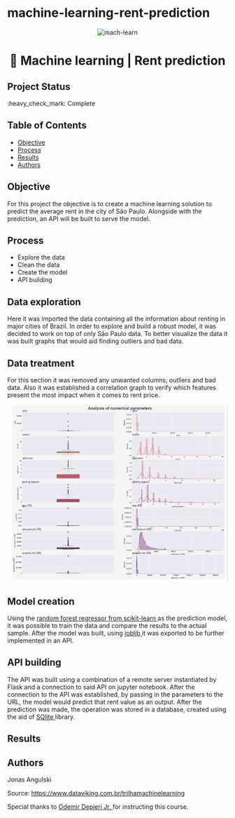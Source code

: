 # machine-learning-rent-prediction

<p align="center"><img src="https://cdn-icons-png.flaticon.com/512/2464/2464176.png" alt="mach-learn" width="25%" border="0"><br /></p>


<h1 align="center"> 🧮 Machine learning | Rent prediction </h1>

## Project Status
<p>:heavy_check_mark: Complete<p>

## Table of Contents 
- [Objective](#objective)
- [Process](#Process)
- [Results](#Results)
- [Authors](#Authors)

## Objective
For this project the objective is to create a machine learning solution to predict the average rent in the city of São Paulo. Alongside with the prediction, an API will be built to serve the model.

## Process
 - Explore the data
 - Clean the data
 - Create the model
 - API building

## Data exploration
Here it was imported the data containing all the information about renting in major cities of Brazil. In order to explore and build a robust model, it was decided to work on top of only São Paulo data. To better visualize the data it was built graphs that would aid finding outliers and bad data.

## Data treatment
For this section it was removed any unwanted columns, outliers and bad data. Also it was established a correlation graph to verify which features present the most impact when it comes to rent price.
<p align="center"><img src="images/graphs.PNG" alt="graphs" border="0"><br /></p>

## Model creation
Using the <a href="https://scikit-learn.org/stable/modules/generated/sklearn.ensemble.RandomForestRegressor.html" target="blank"> random forest regressor from scikit-learn </a> as the prediction model, it was possible to train the data and compare the results to the actual sample. After the model was built, using <a href="https://joblib.readthedocs.io/en/latest/" target="blank"> joblib </a> it was exported to be further implemented in an API.

## API building
The API was built using a combination of a remote server instantiated by Flask and a connection to said API on jupyter notebook. After the connection to the API was established, by passing in the parameters to the URL, the model would predict that rent value as an output. After the prediction was made, the operation was stored in a database, created using the aid of <a href="https://www.sqlite.org/index.html" target="blank"> SQlite </a> library.

## Results

## Authors
<p>Jonas Angulski <p>

<p> Source: <a href="https://www.dataviking.com.br/trilhamachinelearning" target="_blank"> https://www.dataviking.com.br/trilhamachinelearning </a>

<p> Special thanks to <a href="https://www.linkedin.com/in/tedpetrou/" target="blank"> Odemir Depieri Jr. </a> for instructing this course.